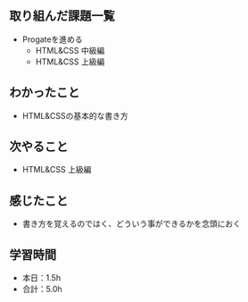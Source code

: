 ## 取り組んだ課題一覧
- Progateを進める
  - HTML&CSS 中級編
  - HTML&CSS 上級編
## わかったこと
- HTML&CSSの基本的な書き方
## 次やること
- HTML&CSS 上級編
## 感じたこと
- 書き方を覚えるのではく、どういう事ができるかを念頭におく
## 学習時間
- 本日：1.5h
- 合計：5.0h
